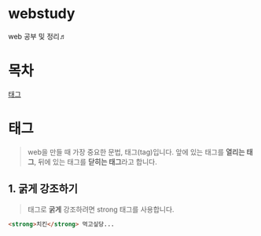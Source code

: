 # webstudy
web 공부 및 정리♬

# 목차
[태그](#태그)

# 태그
>web을 만들 때 가장 중요한 문법, 태그(tag)입니다.
앞에 있는 태그를 **열리는 태그**, 뒤에 있는 태그를 **닫히는 태그**라고 합니다.
  
## 1. 굵게 강조하기
>태그로 <strong>굵게</strong> 강조하려면 strong 태그를 사용합니다.

```html
<strong>치킨</strong> 먹고싶당...
```
